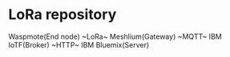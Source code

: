 # LoRa repository

Waspmote(End node) ~LoRa~ Meshlium(Gateway) ~MQTT~ IBM IoTF(Broker) ~HTTP~ IBM Bluemix(Server)
